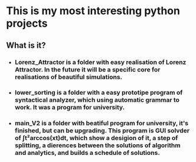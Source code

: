 # This is my most interesting python projects
## What is it?
* ### Lorenz_Attractor is a folder with easy realisation of Lorenz Attractor. In the future it will be a specific core for realisations of beautiful simulations.
 * ### lower_sorting is a folder with a easy prototipe program of syntactical analyzer, which using automatic grammar to work. It was a program for university.
* ### main_V2 is a folder with beatiful program for university, it's finished, but can be upgrading. This program is GUI solvder of ∫t²arccos(xt)dt, which show a desigion of it, a step of splitting, a dierences between the solutions of algorithm and analytics, and builds a schedule of solutions.
